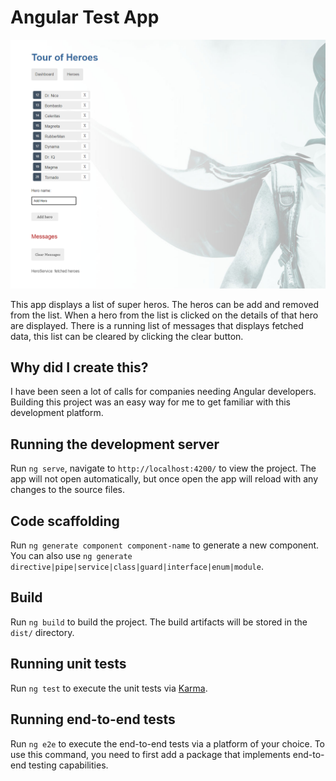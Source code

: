 # Angular Test App

![Angular app screen shoot](/src/assets/images/first-app-github.png?raw=true "Angular app screen shot")

This app displays a list of super heros. The heros can be add and removed from the list. When a hero from the list is clicked on the details of that hero are displayed. There is a running list of messages that displays fetched data, this list can be cleared by clicking the clear button.

## Why did I create this?

I have been seen a lot of calls for companies needing Angular developers. Building this project was an easy way for me to get familiar with this development platform. 

## Running the development server

Run `ng serve`, navigate to `http://localhost:4200/` to view the project. The app will not open automatically, but once open the app will reload with any changes to the source files.

## Code scaffolding

Run `ng generate component component-name` to generate a new component. You can also use `ng generate directive|pipe|service|class|guard|interface|enum|module`.

## Build

Run `ng build` to build the project. The build artifacts will be stored in the `dist/` directory.

## Running unit tests

Run `ng test` to execute the unit tests via [Karma](https://karma-runner.github.io).

## Running end-to-end tests

Run `ng e2e` to execute the end-to-end tests via a platform of your choice. To use this command, you need to first add a package that implements end-to-end testing capabilities.

